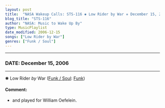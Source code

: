 ```yaml
---
layout: post
title:  "NASA Wakeup Calls: STS-116 ✺ Low Rider by War ✵ December 15, 2006"
blog_title: "STS-116"
author: "NASA: Music to Wake Up By"
type: MusicPlaylist
date_modified: 2006-12-15
songs: ["Low Rider by War"]
genres: ["Funk / Soul"]
---
```


----
### DATE: December 15, 2006
----
✺ Low Rider *by* War ([Funk / Soul](https://www.discogs.com/genre/Funk%20/%20Soul): [Funk](https://www.discogs.com/style/Funk)) <a target="blank_" href="https://www.discogs.com/War-Low-Rider/master/153087">
    <i class="fas fa-compact-disc"
       title="Discogs entry for this song"
       alt="Discogs entry for this song"
       style="font-size: 1.1em;"></i></a>
    

#### Comment:
* and played for William Oefelein.



<br/>
<center>
	<a target="_blank"
	   href="https://twitter.com/intent/tweet?hashtags=Space,NASA,Playlist,NASAWakeupCalls,SpaceProgram&text=🚀 {{ page.author}}, '{{ page.songs.first }}' {{ page.title }}, {{ page.date | date: '%B %d, %Y' }}, {{ site.url }}{{ page.url }}&via=nasawakeupcalls"><i class="fab fa-twitter" title="Tweet this page" alt="Tweet this page" style="font-size: 1.3em;"></i></a>
	&nbsp; 	<i class="fas fa-user-astronaut" style="font-size: 1.5em;"></i> &nbsp;
    <a id="custom_amazon_link"
       type="amzn" search="#"
       category="popular music">
    <i class="fab fa-amazon" style="font-size: 1.3em;"></i></a>
</center>

<!-- Randomly resolve an individual entry from a song array -->
<script src="/assets/javascript/seedrandom.min.js"></script>
<script>
  var wake_me_up = ["Low Rider by War"];
  var prng = new Math.seedrandom();
  function randomSong() {
    song = wake_me_up[Math.floor(Math.random() * wake_me_up.length)];
    var amazon_link = document.getElementById("custom_amazon_link");
    amazon_link.setAttribute("search", song);
  }
  window.onload = randomSong();
</script>
